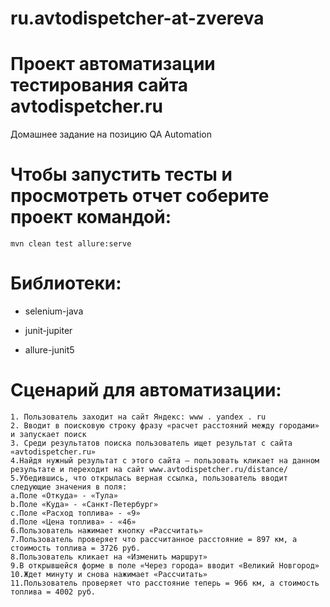 # ru.avtodispetcher-at-zvereva
# Проект автоматизации тестирования сайта avtodispetcher.ru

Домашнее задание на позицию QA Automation

# Чтобы запустить тесты и просмотреть отчет соберите проект командой:

```mvn
mvn clean test allure:serve
```

# Библиотеки:

 - selenium-java
 
 - junit-jupiter
  
 - allure-junit5


# Сценарий для автоматизации:

    1. Пользователь заходит на сайт Яндекс: www . yandex . ru
    2. Вводит в поисковую строку фразу «расчет расстояний между городами» и запускает поиск
    3. Среди результатов поиска пользователь ищет результат с сайта «avtodispetcher.ru»
    4.Найдя нужный результат с этого сайта – пользовать кликает на данном результате и переходит на сайт www.avtodispetcher.ru/distance/
    5.Убедившись, что открылась верная ссылка, пользователь вводит следующие значения в поля:
    a.Поле «Откуда» - «Тула»
    b.Поле «Куда» - «Санкт-Петербург»
    c.Поле «Расход топлива» - «9»
    d.Поле «Цена топлива» - «46»
    6.Пользователь нажимает кнопку «Рассчитать»
    7.Пользователь проверяет что рассчитанное расстояние = 897 км, а стоимость топлива = 3726 руб.
    8.Пользователь кликает на «Изменить маршрут»
    9.В открывшейся форме в поле «Через города» вводит «Великий Новгород»
    10.Ждет минуту и снова нажимает «Рассчитать»
    11.Пользователь проверяет что расстояние теперь = 966 км, а стоимость топлива = 4002 руб.
